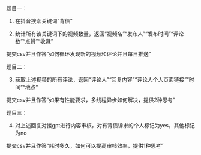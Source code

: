 题目一：


1.  在抖音搜索关键词“背债”

2.  统计所有该关键词下的视频数量，返回“视频名”“发布人”“发布时间”“评论数”“点赞”“收藏”



提交csv并且作答“如何循环发现新的视频和评论并且每日推送”



题目二：



3.  获取上述视频的所有评论，返回“评论人”“回复内容”“评论人个人页面链接”“时间”“地点”



提交csv并且作答“如果有性能要求，多线程异步如何解决，提供2种思考”



题目三：



4.  对上述回复对接gpt进行内容审核，对有背债诉求的个人标记为yes，其他标记为no



提交csv并且作答“耗时多久，如何可以提高审核效率，提供1种思考”